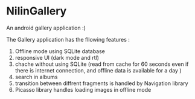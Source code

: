 # NilinGallery
An android gallery application :)

The Gallery application has the fllowing features :
1. Offline mode using SQLite database
2. responsive UI (dark mode and rtl)
3. chache without using SQLite (read from cache for 60 seconds even if there is internet connection, and offline data is available for a day )
4. search in albums 
5. transition between diffrent fragments is handled by Navigation library
6. Picasso library handles loading images in offline mode
